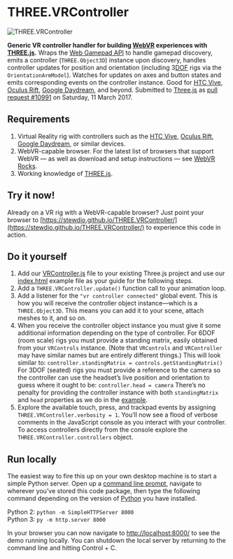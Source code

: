

THREE.VRController
==============================================================================

![THREE.VRController](https://github.com/davidlyons/THREE.VRController/raw/master/VRController.png "THREE.VRController")

__Generic VR controller handler for building [WebVR](https://webvr.rocks/) 
experiences with [THREE.js](https://threejs.org/).__ 
Wraps the [Web Gamepad API](https://www.w3.org/TR/gamepad/) to handle gamepad
discovery, emits a controller (`THREE.Object3D`) instance upon discovery, 
handles controller updates for position and orientation (including 
3[DOF](https://en.wikipedia.org/wiki/Degrees_of_freedom_(mechanics)) rigs
via the `OrientationArmModel`). Watches for updates on axes and button states
and emits corresponding events on the controller instance. Good for 
[HTC Vive](https://www.vive.com), [Oculus Rift](https://www.oculus.com/rift/), 
[Google Daydream](https://vr.google.com/daydream/), and beyond. Submitted to
[Three.js](https://github.com/mrdoob/three.js/) as 
[pull request #10991](https://github.com/mrdoob/three.js/pull/10991)
on Saturday, 11 March 2017.


Requirements
------------------------------------------------------------------------------
1. Virtual Reality rig with controllers such as the 
[HTC Vive](https://www.vive.com/),
[Oculus Rift](https://www.oculus.com/rift/),
[Google Daydream](https://vr.google.com/daydream/), or similar devices.
2. WebVR-capable browser. For the latest list of browsers
that support WebVR — as well as download and setup instructions — see 
[WebVR Rocks](https://webvr.rocks/).
3. Working knowledge of [THREE.js](https://threejs.org/).


Try it now!
------------------------------------------------------------------------------
Already on a VR rig with a WebVR-capable browser? Just point your browser to
[https://stewdio.github.io/THREE.VRController/](https://stewdio.github.io/THREE.VRController/)
to experience this code in action.


Do it yourself
------------------------------------------------------------------------------
1. Add our 
[VRController.js](https://github.com/stewdio/THREE.VRController/raw/master/VRController.js) file to your existing Three.js project and use our 
[index.html](https://github.com/stewdio/THREE.VRController/raw/master/index.html) 
example file as your guide for the following steps.
2. Add a `THREE.VRController.update()` function call to your animation loop.
3. Add a listener for the `"vr controller connected"` global event. This is 
how you will receive the controller object instance—which is a 
`THREE.Object3D`. This means you can add it to your scene, attach meshes 
to it, and so on.
4. When you receive the controller object instance you must give it some 
additional information depending on the type of controller. For 6DOF (room 
scale) rigs you must provide a standing matrix, easily obtained from your 
`VRControls` instance. (Note that `VRControls` and `VRController` may have 
similar names but are entirely different things.) This will look similar to:
`controller.standingMatrix = controls.getStandingMatrix()`
For 3DOF (seated) rigs you must provide a reference to the camera so the 
controller can use the headset’s live position and orientation to guess where 
it ought to be: `controller.head = camera` There’s no penalty for providing 
the controller instance with both `standingMatrix` and `head` properties as 
we do in the 
[example](https://github.com/stewdio/THREE.VRController/raw/master/index.html).
5. Explore the available touch, press, and trackpad events by assigning
`THREE.VRController.verbosity = 1`.
You’ll now see a flood of verbose comments in the JavaScript console as you
interact with your controller. To access controllers directly from the console
explore the `THREE.VRController.controllers` object.


Run locally
------------------------------------------------------------------------------
The easiest way to fire this up on your own desktop machine is to start a 
simple Python server. Open up a 
[command line prompt](https://en.wikipedia.org/wiki/Command-line_interface), 
navigate to wherever you’ve stored this code package, then type the 
following command depending on the version of 
[Python](https://en.wikipedia.org/wiki/Python_(programming_language)) you have
installed.  

Python 2: `python -m SimpleHTTPServer 8000`  
Python 3: `py -m http.server 8000`  

In your browser you can now navigate to 
[http://localhost:8000/](http://localhost:8000/) to see the demo running 
locally. You can shutdown the local server by returning to the command line 
and hitting Control + C.



